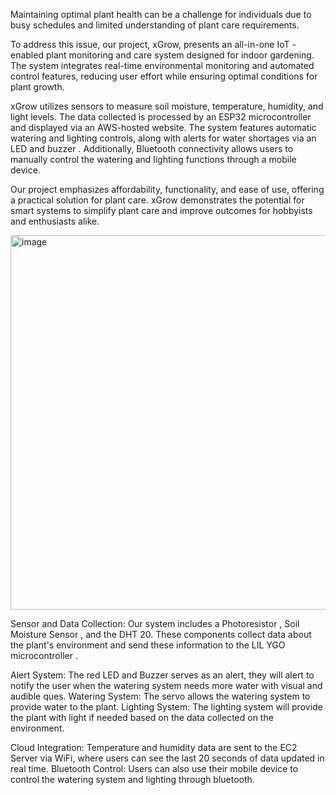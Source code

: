 Maintaining optimal plant health can be a challenge for individuals due to busy schedules and limited
understanding of plant care requirements. 

To address this issue, our project, xGrow, presents an all-in-one IoT -enabled plant monitoring and care system designed for indoor gardening. The system
integrates real-time environmental monitoring and automated control features, reducing user effort
while ensuring optimal conditions for plant growth. 

xGrow utilizes sensors to measure soil moisture, temperature, humidity, and light levels. 
The data collected is processed by an ESP32 microcontroller and displayed via an AWS-hosted website. The system features automatic watering and lighting
controls, along with alerts for water shortages via an LED and buzzer . Additionally, Bluetooth
connectivity allows users to manually control the watering and lighting functions through a mobile
device. 

Our project emphasizes affordability, functionality, and ease of use, offering a practical solution
for plant care. xGrow demonstrates the potential for smart systems to simplify plant care and improve
outcomes for hobbyists and enthusiasts alike.

<img width="599" alt="image" src="https://github.com/user-attachments/assets/aa312261-d940-4be9-af02-803ec4869ed4" />

Sensor and Data Collection: Our system includes a Photoresistor , Soil Moisture Sensor , and the DHT 20.
These components collect data about the plant's environment and send these information to the LIL YGO
microcontroller .

Alert System: The red LED and Buzzer serves as an alert, they will alert to notify the user when the watering
system needs more water with visual and audible ques.
Watering System: The servo allows the watering system to provide water to the plant.
Lighting System: The lighting system will provide the plant with light if needed based on the data collected
on the environment.

Cloud Integration: Temperature and humidity data are sent to the EC2 Server via WiFi, where users can see
the last 20 seconds of data updated in real time.
Bluetooth Control: Users can also use their mobile device to control the watering system and lighting
through bluetooth.
